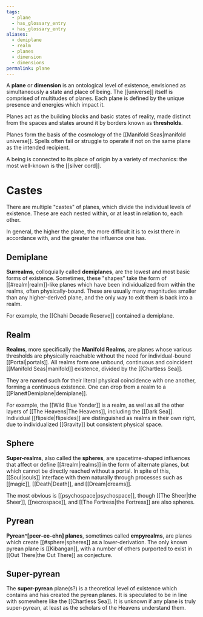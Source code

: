 ```yaml
---
tags:
  - plane
  - has_glossary_entry
  - has_glossary_entry
aliases:
  - demiplane
  - realm
  - planes
  - dimension
  - dimensions
permalink: plane
---
```

A **plane** or **dimension** is an ontological level of existence, envisioned as simultaneously a state and place of being. The [[universe]] itself is comprised of multitudes of planes. Each plane is defined by the unique presence and energies which impact it.

Planes act as the building blocks and basic states of reality, made distinct from the spaces and states around it by borders known as **thresholds**.

Planes form the basis of the cosmology of the [[Manifold Seas|manifold universe]]. Spells often fail or struggle to operate if not on the same plane as the intended recipient.

A being is connected to its place of origin by a variety of mechanics: the most well-known is the [[silver cord]].

# Castes
There are multiple "castes" of planes, which divide the individual levels of existence. These are each nested within, or at least in relation to, each other.

In general, the higher the plane, the more difficult it is to exist there in accordance with, and the greater the influence one has.
## Demiplane
**Surrealms**, colloquially called **demiplanes**, are the lowest and most basic forms of existence. Sometimes, these "shapes" take the form of [[#realm|realm]]-like planes which have been individualized from within the realms, often physically-bound. These are usually many magnitudes smaller than any higher-derived plane, and the only way to exit them is back into a realm.

For example, the [[Chahi Decade Reserve]] contained a demiplane.

## Realm
**Realms**, more specifically the **Manifold Realms**, are planes whose various thresholds are physically reachable without the need for individual-bound [[Portal|portals]]. All realms form one unbound, continuous and coincident [[Manifold Seas|manifold]] existence, divided by the [[Chartless Sea]].

They are named such for their literal physical coincidence with one another, forming a continuous existence. One can drop from a realm to a [[Plane#Demiplane|demiplane]].

For example, the [[Wild Blue Yonder]] is a realm, as well as all the other layers of [[The Heavens|The Heavens]], including the [[Dark Sea]]. Individual [[flipside|flipsides]] are distinguished as realms in their own right, due to individualized [[Gravity]] but consistent physical space.

## Sphere
**Super-realms**, also called the **spheres**, are spacetime-shaped influences that affect or define [[#realm|realms]] in the form of alternate planes, but which cannot be directly reached without a portal. In spite of this, [[Soul|souls]] interface with them naturally through processes such as [[magic]], [[Death|Death]], and [[Dream|dreams]].

The most obvious is [[psychospace|psychospace]], though [[The Sheer|the Sheer]], [[necrospace]], and [[The Fortress|the Fortress]] are also spheres.

## Pyrean
**Pyrean^[peer-ee-ehn] planes**, sometimes called **empyrealms**, are planes which create [[#sphere|spheres]] as a lower-derivation. The only known pyrean plane is [[Kibangan]], with a number of others purported to exist in [[Out There|the Out There]] as conjecture.

## Super-pyrean
The **super-pyrean** plane(s?) is a theoretical level of existence which contains and has created the pyrean planes. It is speculated to be in line with somewhere like the [[Chartless Sea]]. It is unknown if any plane is truly super-pyrean, at least as the scholars of the Heavens understand them.